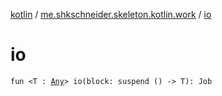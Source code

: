 [kotlin](../index.md) / [me.shkschneider.skeleton.kotlin.work](index.md) / [io](./io.md)

# io

`fun <T : `[`Any`](https://kotlinlang.org/api/latest/jvm/stdlib/kotlin/-any/index.html)`> io(block: suspend () -> T): Job`